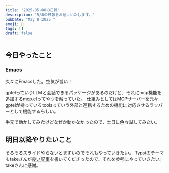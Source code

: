 ```yaml
---
title: "2025-05-08の日報"
description: "5/8の日報をお届けいたします。"
pubDate: "May 8 2025 "
emoji: 🦊
tags: []
draft: false
---
```


## 今日やったこと

### Emacs

久々にEmacsした。空気が旨い！

gptelっていうLLMと会話できるパッケージがあるのだけど、それにmcp機能を追加するmcp.elってやつを触っていた。
仕組みとしてはMCPサーバーを元々gptelが持っているtoolsっていう外部と連携するための機能に対応させるラッパーとして機能するらしい。

手元で動かしてみたけどなぜか動かなかったので、土日に色々試してみたい。

## 明日以降やりたいこと

そろそろスライドやらないとまずいのでそれもやっていきたい。
Typstのテーマもtakeさんが[良い記事](https://www.takeokunn.org/posts/fleeting/20250506220914-create_typst_slide_theme/)を書いてくださったので、それを参考にやっていきたい。takeさんに感謝。
